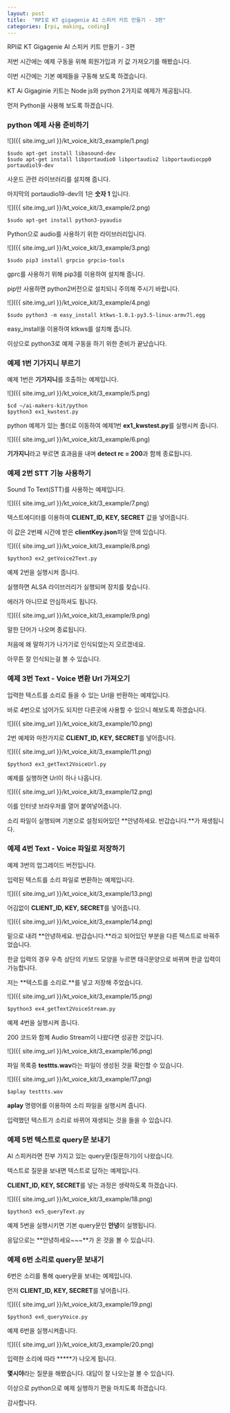 ```yaml
---
layout: post
title:  "RPI로 KT gigagenie AI 스피커 키트 만들기 - 3편"
categories: [rpi, making, coding]
---
```


RPI로 KT Gigagenie AI 스피커 키트 만들기 - 3편

저번 시간에는 예제 구동을 위해 회원가입과 키 값 가져오기를 해봤습니다.

이번 시간에는 기본 예제들을 구동해 보도록 하겠습니다.

KT Ai Gigaginie 키트는 Node js와 python 2가지로 예제가 제공됩니다.

먼저 Python을 사용해 보도록 하겠습니다.

### python 예제 사용 준비하기

![]({{ site.img_url }}/kt_voice_kit/3_example/1.png)

~~~
$sudo apt-get install libasound-dev
$sudo apt-get install libportaudio0 libportaudio2 libportaudiocpp0 portaudiol9-dev
~~~

사운드 관련 라이브러리를 설치해 줍니다.

마지막의 portaudio19-dev의 1은 **숫자 1** 입니다.

![]({{ site.img_url }}/kt_voice_kit/3_example/2.png)

~~~
$sudo apt-get install python3-pyaudio
~~~

Python으로 audio를 사용하기 위한 라이브러리입니다.

![]({{ site.img_url }}/kt_voice_kit/3_example/3.png)

~~~
$sudo pip3 install grpcio grpcio-tools
~~~

gprc를 사용하기 위해 pip3를 이용하여 설치해 줍니다.

pip만 사용하면 python2버전으로 설치되니 주의해 주시기 바랍니다.

![]({{ site.img_url }}/kt_voice_kit/3_example/4.png)

~~~
$sudo python3 -m easy_install ktkws-1.0.1-py3.5-linux-armv7l.egg
~~~

easy_install을 이용하여 ktkws를 설치해 줍니다.

이상으로 python3로 예제 구동을 하기 위한 준비가 끝났습니다.

### 예제 1번 기가지니 부르기

예제 1번은 **기가지니**를 호출하는 예제입니다.

![]({{ site.img_url }}/kt_voice_kit/3_example/5.png)

~~~
$cd ~/ai-makers-kit/python
$python3 ex1_kwstest.py
~~~

python 예제가 있는 폴더로 이동하여 예제1번 **ex1_kwstest.py**를 실행시켜 줍니다.

![]({{ site.img_url }}/kt_voice_kit/3_example/6.png)

**기가지니**라고 부르면 효과음을 내며 **detect rc = 200**과 함께 종료됩니다.

### 예제 2번 STT 기능 사용하기

Sound To Text(STT)를 사용하는 예제입니다.

![]({{ site.img_url }}/kt_voice_kit/3_example/7.png)

텍스트에디터를 이용하여 **CLIENT_ID, KEY, SECRET** 값을 넣어줍니다.

이 값은 2번째 시간에 받은 **clientKey.json**파일 안에 있습니다.

![]({{ site.img_url }}/kt_voice_kit/3_example/8.png)

~~~
$python3 ex2_getVoice2Text.py
~~~

예제 2번을 실행시켜 줍니다.

실행하면 ALSA 라이브러리가 실행되며 장치를 찾습니다.

에러가 아니므로 안심하셔도 됩니다.

![]({{ site.img_url }}/kt_voice_kit/3_example/9.png)

말한 단어가 나오며 종료됩니다.

처음에 왜 말하기가 나가기로 인식되었는지 모르겠네요.

아무튼 잘 인식되는걸 볼 수 있습니다.

### 예제 3번 Text - Voice 변환 Url 가져오기

입력한 텍스트를 소리로 들을 수 있는 Url을 반환하는 예제입니다.

바로 4번으로 넘어가도 되지만 다른곳에 사용할 수 있으니 해보도록 하겠습니다.

![]({{ site.img_url }}/kt_voice_kit/3_example/10.png)

2번 예제와 마찬가지로 **CLIENT_ID, KEY, SECRET**를 넣어줍니다.

![]({{ site.img_url }}/kt_voice_kit/3_example/11.png)

~~~
$python3 ex3_getText2VoiceUrl.py
~~~

예제를 실행하면 Url이 하나 나옵니다.

![]({{ site.img_url }}/kt_voice_kit/3_example/12.png)

이를 인터넷 브라우저를 열어 붙여넣어줍니다.

소리 파일이 실행되며 기본으로 설정되어있던 **안녕하세요. 반갑습니다.**가 재생됩니다.

### 예제 4번 Text - Voice 파일로 저장하기

예제 3번의 업그레이드 버전입니다.

입력된 텍스트를 소리 파일로 변환하는 예제입니다.

![]({{ site.img_url }}/kt_voice_kit/3_example/13.png)

어김없이 **CLIENT_ID, KEY, SECRET**를 넣어줍니다.

![]({{ site.img_url }}/kt_voice_kit/3_example/14.png)

밑으로 내려 **안녕하세요. 반갑습니다.**라고 되어있던 부분을 다른 텍스트로 바꿔주었습니다.

한글 입력의 경우 우측 상단의 키보드 모양을 누르면 태극문양으로 바뀌며 한글 입력이 가능합니다.

저는 **텍스트를 소리로.**를 넣고 저장해 주었습니다.

![]({{ site.img_url }}/kt_voice_kit/3_example/15.png)

~~~
$python3 ex4_getText2VoiceStream.py
~~~

예제 4번을 실행시켜 줍니다.

200 코드와 함께 Audio Stream이 나왔다면 성공한 것입니다.

![]({{ site.img_url }}/kt_voice_kit/3_example/16.png)

파일 목록중 **testtts.wav**라는 파일이 생성된 것을 확인할 수 있습니다.

![]({{ site.img_url }}/kt_voice_kit/3_example/17.png)

~~~
$aplay testtts.wav
~~~

**aplay** 명령어를 이용하여 소리 파일을 실행시켜 줍니다.

입력했던 텍스트가 소리로 바뀌어 재생되는 것을 들을 수 있습니다.

### 예제 5번 텍스트로 query문 보내기

AI 스피커라면 전부 가지고 있는 query문(질문하기)이 나왔습니다.

텍스트로 질문을 보내면 텍스트로 답하는 예제입니다.

**CLIENT_ID, KEY, SECRET**를 넣는 과정은 생략하도록 하겠습니다.

![]({{ site.img_url }}/kt_voice_kit/3_example/18.png)

~~~
$python3 ex5_queryText.py
~~~

예제 5번을 실행시키면 기본 query문인 **안녕**이 실행됩니다.

응답으로는 **안녕하세요~~~**가 온 것을 볼 수 있습니다.

### 예제 6번 소리로 query문 보내기

6번은 소리를 통해 query문을 보내는 예제입니다.

먼저 **CLIENT_ID, KEY, SECRET**를 넣어줍니다.

![]({{ site.img_url }}/kt_voice_kit/3_example/19.png)

~~~
$python3 ex6_queryVoice.py
~~~

예제 6번을 실행시켜줍니다.

![]({{ site.img_url }}/kt_voice_kit/3_example/20.png)

입력한 소리에 따라 **\***가 나오게 됩니다.

**몇시야**라는 질문을 해봤습니다. 대답이 잘 나오는걸 볼 수 있습니다.

이상으로 python으로 예제 실행하기 편을 마치도록 하겠습니다.

감사합니다.
